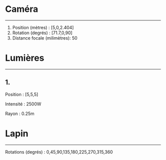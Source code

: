 # Caméra
--------

1. Position (mètres) : [5,0,2.404]
2. Rotation (degrés) : [71.7,0,90]
3. Distance focale (milimètres): 50

# Lumières
----------
## 1. 

Position : [5,5,5] 

Intensité : 2500W 

Rayon : 0.25m

# Lapin
-------
Rotations (degrés) : 0,45,90,135,180,225,270,315,360
